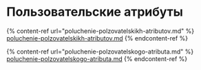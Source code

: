# Пользовательские атрибуты

{% content-ref url="poluchenie-polzovatelskikh-atributov.md" %}
[poluchenie-polzovatelskikh-atributov.md](poluchenie-polzovatelskikh-atributov.md)
{% endcontent-ref %}

{% content-ref url="poluchenie-polzovatelskogo-atributa.md" %}
[poluchenie-polzovatelskogo-atributa.md](poluchenie-polzovatelskogo-atributa.md)
{% endcontent-ref %}

